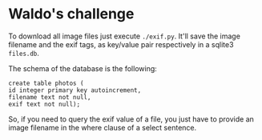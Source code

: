 Waldo's challenge
=================

To download all image files just execute `./exif.py`. It'll save the image
filename and the exif tags, as key/value pair respectively in a sqlite3
`files.db`.

The schema of the database is the following:

    create table photos (
    id integer primary key autoincrement,
    filename text not null,
    exif text not null);

So, if you need to query the exif value of a file, you just have to
provide an image filename in the where clause of a select sentence.
